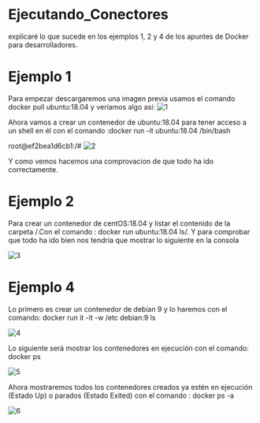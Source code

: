# Ejecutando_Conectores
explicaré lo que sucede en los ejemplos 1, 2 y 4 de los apuntes de Docker para desarrolladores.


# Ejemplo 1
Para empezar descargaremos una imagen previa usamos el comando docker pull ubuntu:18.04 y veríamos algo así:
![1](https://user-images.githubusercontent.com/91874499/167297510-c0898a46-a5fd-461f-be4f-23c30c798398.PNG)

Ahora vamos a crear un contenedor de ubuntu:18.04 para tener acceso a un shell en él con el comando :docker run -it ubuntu:18.04 /bin/bash

root@ef2bea1d6cb1:/#
![2](https://user-images.githubusercontent.com/91874499/167297576-79a3a314-c7e7-4394-ac7e-10dff10a1be2.PNG)

Y como vemos hacemos una comprovacion de que todo ha ido correctamente.


# Ejemplo 2

Para crear un contenedor de centOS:18.04 y listar el contenido de la carpeta /.Con el comando : docker run ubuntu:18.04 ls/. Y para comprobar que todo ha ido bien nos tendría que mostrar lo siguiente en la consola

![3](https://user-images.githubusercontent.com/91874499/167297719-4e909a3c-9c54-49b3-81bd-c44b49026972.PNG)

# Ejemplo 4

Lo primero es crear un contenedor de debian 9 y lo haremos con el comando: docker run it -it -w /etc debian:9 ls

![4](https://user-images.githubusercontent.com/91874499/167297793-e9feafc6-24e6-4f2b-a88b-cb59bb739b30.PNG)

Lo siguiente será mostrar los contenedores en ejecución con el comando: docker ps

![5](https://user-images.githubusercontent.com/91874499/167297850-4e1f6309-0c41-40a0-8e00-feb6df000906.PNG)

Ahora mostraremos todos los contenedores creados ya estén en ejecución (Estado Up) o parados (Estado Exited) con el comando : docker ps -a


![6](https://user-images.githubusercontent.com/91874499/167297909-aa2df663-3db0-4816-a2fb-ab00b00326b4.PNG)


